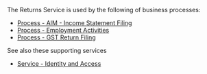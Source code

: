 The Returns Service is used by the following of business processes:
* [Process - AIM - Income Statement Filing](https://github.com/InlandRevenue/Gateway-Services/tree/master/Process%20-%20AIM%20-%20Income%20Statement%20Filing)
* [Process - Employment Activities](https://github.com/InlandRevenue/Gateway-Services/tree/master/Process%20-%20Employment%20Activities)
* [Process - GST Return Filing](https://github.com/InlandRevenue/Gateway-Services/tree/master/Process%20-%20GST%20Return%20Filing)

See also these supporting services
* [Service - Identity and Access](https://github.com/InlandRevenue/Gateway-Services/tree/master/Service%20-%20Identity%20and%20Access)
